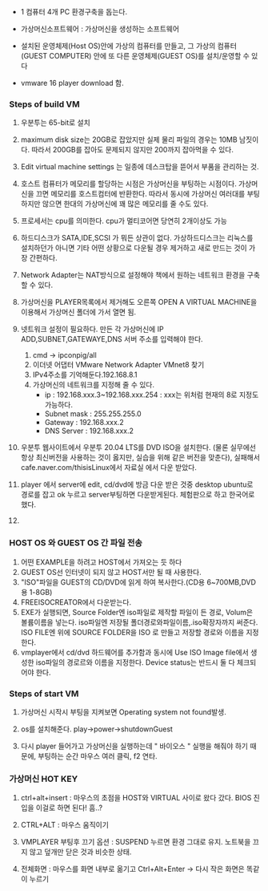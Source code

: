 - 1 컴퓨터 4개 PC 환경구축을 돕는다. 

- 가상머신소프트웨어 : 가상머신을 생성하는 소프트웨어

- 설치된 운영체제(Host OS)안에 가상의 컴퓨터를 만들고, 그 가상의 컴퓨터(GUEST COMPUTER) 안에 또 다른 운영체제(GUEST OS)를 설치/운영할 수 있다

- vmware 16 player download 함.

### Steps of build VM
1. 우분투는 65-bit로 설치
2. maximum disk size는 20GB로 잡았지만 실제 물리 파일의 경우는 10MB 남짓이다. 따라서 200GB를 잡아도 문제되지 않지만 200까지 잡아먹을 수 있다.
3. Edit virtual machine settings 는 일종에 데스크탑을 뜯어서 부품을 관리하는 것.
4. 호스트 컴퓨터가 메모리를 할당하는 시점은 가상머신을 부팅하는 시점이다. 가상머신을 끄면 메모리를 호스트컴터에 반환한다. 따라서 동시에 가상머신 여러대를 부팅하지만 않으면 한대의 가상머신에 꽤 많은 메모리를 줄 수도 있다.
5. 프로세서는 cpu를 의미한다. cpu가 멀티코어면 당연히 2개이상도 가능

6. 하드디스크가 SATA,IDE,SCSI 가 뭐든 상관이 없다. 가상하드디스크는 리눅스를 설치하던가 아니면 기타 어떤 상황으로 다운될 경우 제거하고 새로 만드는 것이 가장 간편하다.
7. Network Adapter는 NAT방식으로 설정해야 책에서 원하는 네트워크 환경을 구축할 수 있다.

8. 가상머신을 PLAYER목록에서 제거해도 오른쪽 OPEN A VIRTUAL MACHINE을 이용해서 가상머신 폴더에 가서 열면 됨.

9. 넷트워크 설정이 필요하다. 만든 각 가상머신에 IP ADD,SUBNET,GATEWAYE,DNS 서버 주소를 입력해야 한다.
    1. cmd -> ipconpig/all
    2. 이더넷 어댑터 VMware Network Adapter VMnet8 찾기
    3. IPv4주소를 기억해둔다.192.168.8.1
    4. 가상머신의 네트워크를 지정해 줄 수 있다.
        - ip : 192.168.xxx.3~192.168.xxx.254 : xxx는 위처럼 현재의 8로 지정도 가능하다.
        - Subnet mask : 255.255.255.0
        - Gateway : 192.168.xxx.2
        - DNS Server : 192.168.xxx.2
10. 우분투 웹사이트에서 우분투 20.04 LTS를 DVD ISO을 설치한다. (물론 실무에선 항상 최신버전을 사용하는 것이 옳지만, 실습을 위해 같은 버전을 맞춘다), 실패해서 cafe.naver.com/thisisLinux에서 자료실 에서 다운 받았다.
11. player 에서 server에 edit, cd/dvd에 방금 다운 받은 것중 desktop ubuntu로 경로를 잡고 ok 누르고 server부팅하면 다운받게된다. 체험판으로 하고 한국어로 했다.

12. 

### HOST OS 와 GUEST OS 간 파일 전송
1. 어떤 EXAMPLE을 하려고 HOST에서 가져오는 듯 하다
2. GUEST OS선 인터넷이 되지 않고 HOST서만 될 때 사용한다.
3. "ISO"파일을 GUEST의 CD/DVD에 읽게 하여 복사한다.(CD용 6~700MB,DVD용 1-8GB)
4. FREEISOCREATOR에서 다운받는다.
5. EXE가 실행되면, Source Folder엔 iso파일로 제작할 파일이 든 경로, Volum은 볼륨이름을 넣는다. iso파일엔 저장될 폴더경로와파일이름,.iso확장자까지 써준다. ISO FILE엔 위에 SOURCE FOLDER을 ISO 로 만들고 저장할 경로와 이름을 지정한다.
6. vmplayer에서 cd/dvd 하드웨어를 추가함과 동시에 Use ISO Image file에서 생성한 iso파일의 경로르와 이름을 지정한다. Device status는 반드시 둘 다 체크되어야 한다.
### Steps of start VM
1. 가상머신 시작시 부팅을 지켜보면 Operating system not found발생.

2. os를 설치해준다. play->power->shutdownGuest

3. 다시 player 들어가고 가상머신을 실행하는데 " 바이오스 " 실행을 해줘야 하기 때문에, 부팅하는 순간 마우스 여러 클릭, f2 연타.

### 가상머신 HOT KEY
1. ctrl+alt+insert : 마우스의 초점을 HOST와 VIRTUAL 사이로 왔다 갔다. BIOS 진입을 이걸로 하면 된다! 흠..? 
2. CTRL+ALT : 마우스 움직이기

3. VMPLAYER 부팅후 끄기 옵션 : SUSPEND 누르면 환경 그대로 유지. 노트북을 끄지 않고 덮개만 닫은 것과 비슷한 상태.

4. 전체화면 : 마우스를 화면 내부로 옮기고 Ctrl+Alt+Enter -> 다시 작은 화면은 똑같이 누르기